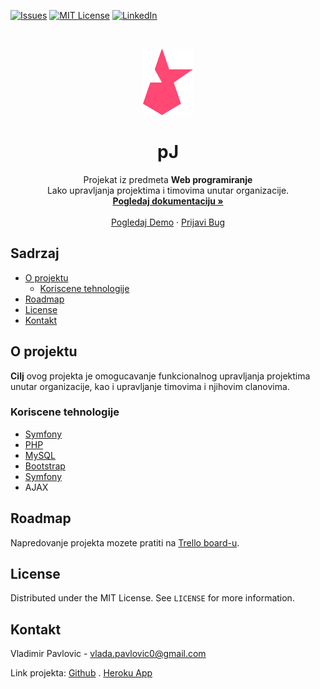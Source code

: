 [![Issues][issues-shield]][issues-url]
[![MIT License][license-shield]][license-url]
[![LinkedIn][linkedin-shield]][linkedin-url]



<!-- PROJECT LOGO -->
<br />
<p align="center">
  <a href="https://github.com/vlada1001/pJ/">
    <img src="public/img/logo_2.png" alt="Logo" width="80" height="106">
  </a>

  <h1 align="center">pJ</h1>

  <p align="center">
    Projekat iz predmeta <b>Web programiranje</b><br>
    Lako upravljanja projektima i timovima unutar organizacije.
    <br />
    <a href="https://github.com/vlada1001/pJ"><strong>Pogledaj dokumentaciju »</strong></a>
    <br />
    <br />
    <a href="http://shrouded-hamlet.herokuapp.com/">Pogledaj Demo</a>
    ·
    <a href="https://github.com/vlada1001/pJ/issues">Prijavi Bug</a>
  </p>
</p>



<!-- TABLE OF CONTENTS -->
## Sadrzaj

* [O projektu](#o-projektu)
  * [Koriscene tehnologije](#koriscene-tehnologije)
* [Roadmap](#roadmap)
* [License](#license)
* [Kontakt](#kontakt)



<!-- O projektu -->
## O projektu

**Cilj** ovog projekta je omogucavanje funkcionalnog upravljanja projektima unutar organizacije, kao i upravljanje timovima i njihovim clanovima. 

### Koriscene tehnologije
* [Symfony](https://symfony.com/)
* [PHP](https://www.php.net/)
* [MySQL](https://www.mysql.com/)
* [Bootstrap](https://getbootstrap.com)
* [Symfony](https://symfony.com/)
* AJAX


<!-- ROADMAP -->
## Roadmap

Napredovanje projekta mozete pratiti na [Trello board-u](https://trello.com/b/Ks632eLG/web-projekat).


<!-- LICENSE -->
## License

Distributed under the MIT License. See `LICENSE` for more information.



<!-- Kontakt -->
## Kontakt

Vladimir Pavlovic - vlada.pavlovic0@gmail.com

Link projekta: [Github](https://github.com/vlada1001/pj) . 
			   [Heroku App](http://shrouded-hamlet.herokuapp.com/)


[issues-shield]: https://img.shields.io/github/issues/vlada1001/pJ?style=flat-square
[issues-url]: https://github.com/vlada1001/pJ/issues
[license-shield]: https://img.shields.io/github/license/vlada1001/pJ?style=flat-square
[license-url]: https://github.com/vlada1001/pJ/blob/master/LICENSE
[linkedin-shield]: https://img.shields.io/badge/-LinkedIn-black.svg?style=flat-square&logo=linkedin&colorB=555
[linkedin-url]: https://www.linkedin.com/in/vlada1001/
